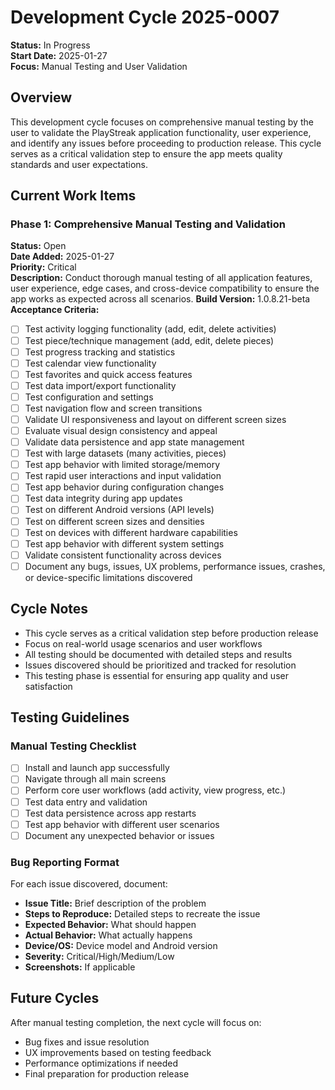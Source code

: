 # Development Cycle 2025-0007

**Status:** In Progress  
**Start Date:** 2025-01-27  
**Focus:** Manual Testing and User Validation

## Overview

This development cycle focuses on comprehensive manual testing by the user to validate the PlayStreak application functionality, user experience, and identify any issues before proceeding to production release. This cycle serves as a critical validation step to ensure the app meets quality standards and user expectations.

## Current Work Items

### Phase 1: Comprehensive Manual Testing and Validation
**Status:** Open  
**Date Added:** 2025-01-27  
**Priority:** Critical  
**Description:** Conduct thorough manual testing of all application features, user experience, edge cases, and cross-device compatibility to ensure the app works as expected across all scenarios.
**Build Version:** 1.0.8.21-beta
**Acceptance Criteria:**
- [ ] Test activity logging functionality (add, edit, delete activities)
- [ ] Test piece/technique management (add, edit, delete pieces)
- [ ] Test progress tracking and statistics
- [ ] Test calendar view functionality
- [ ] Test favorites and quick access features
- [ ] Test data import/export functionality
- [ ] Test configuration and settings
- [ ] Test navigation flow and screen transitions
- [ ] Validate UI responsiveness and layout on different screen sizes
- [ ] Evaluate visual design consistency and appeal
- [ ] Validate data persistence and app state management
- [ ] Test with large datasets (many activities, pieces)
- [ ] Test app behavior with limited storage/memory
- [ ] Test rapid user interactions and input validation
- [ ] Test app behavior during configuration changes
- [ ] Test data integrity during app updates
- [ ] Test on different Android versions (API levels)
- [ ] Test on different screen sizes and densities
- [ ] Test on devices with different hardware capabilities
- [ ] Test app behavior with different system settings
- [ ] Validate consistent functionality across devices
- [ ] Document any bugs, issues, UX problems, performance issues, crashes, or device-specific limitations discovered

## Cycle Notes

- This cycle serves as a critical validation step before production release
- Focus on real-world usage scenarios and user workflows
- All testing should be documented with detailed steps and results
- Issues discovered should be prioritized and tracked for resolution
- This testing phase is essential for ensuring app quality and user satisfaction

## Testing Guidelines

### Manual Testing Checklist
- [ ] Install and launch app successfully
- [ ] Navigate through all main screens
- [ ] Perform core user workflows (add activity, view progress, etc.)
- [ ] Test data entry and validation
- [ ] Test data persistence across app restarts
- [ ] Test app behavior with different user scenarios
- [ ] Document any unexpected behavior or issues

### Bug Reporting Format
For each issue discovered, document:
- **Issue Title:** Brief description of the problem
- **Steps to Reproduce:** Detailed steps to recreate the issue
- **Expected Behavior:** What should happen
- **Actual Behavior:** What actually happens
- **Device/OS:** Device model and Android version
- **Severity:** Critical/High/Medium/Low
- **Screenshots:** If applicable

## Future Cycles

After manual testing completion, the next cycle will focus on:
- Bug fixes and issue resolution
- UX improvements based on testing feedback
- Performance optimizations if needed
- Final preparation for production release 